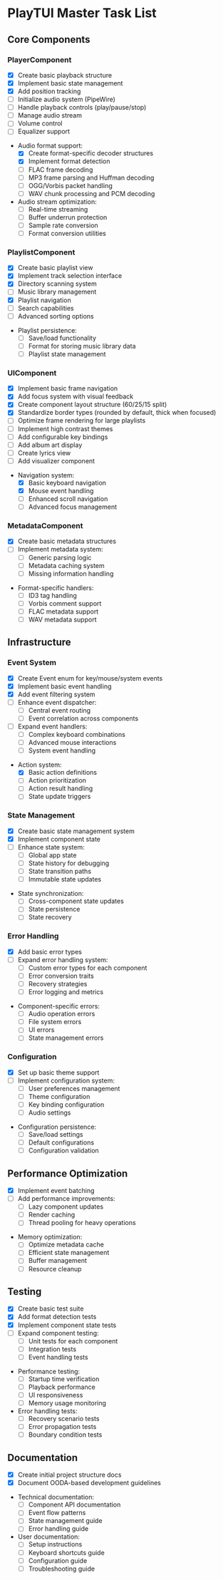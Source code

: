 # PlayTUI Master Task List

## Core Components

### PlayerComponent
- [x] Create basic playback structure
- [x] Implement basic state management
- [x] Add position tracking
- [ ] Initialize audio system (PipeWire)
- [ ] Handle playback controls (play/pause/stop)
- [ ] Manage audio stream
- [ ] Volume control
- [ ] Equalizer support
- Audio format support:
  - [x] Create format-specific decoder structures
  - [x] Implement format detection
  - [ ] FLAC frame decoding
  - [ ] MP3 frame parsing and Huffman decoding
  - [ ] OGG/Vorbis packet handling
  - [ ] WAV chunk processing and PCM decoding
- Audio stream optimization:
  - [ ] Real-time streaming
  - [ ] Buffer underrun protection
  - [ ] Sample rate conversion
  - [ ] Format conversion utilities

### PlaylistComponent
- [x] Create basic playlist view
- [x] Implement track selection interface
- [x] Directory scanning system
- [ ] Music library management
- [x] Playlist navigation
- [ ] Search capabilities
- [ ] Advanced sorting options
- Playlist persistence:
  - [ ] Save/load functionality
  - [ ] Format for storing music library data
  - [ ] Playlist state management

### UIComponent
- [x] Implement basic frame navigation
- [x] Add focus system with visual feedback
- [x] Create component layout structure (60/25/15 split)
- [x] Standardize border types (rounded by default, thick when focused)
- [ ] Optimize frame rendering for large playlists
- [ ] Implement high contrast themes
- [ ] Add configurable key bindings
- [ ] Add album art display
- [ ] Create lyrics view
- [ ] Add visualizer component
- Navigation system:
  - [x] Basic keyboard navigation
  - [x] Mouse event handling
  - [ ] Enhanced scroll navigation
  - [ ] Advanced focus management

### MetadataComponent
- [x] Create basic metadata structures
- [ ] Implement metadata system:
  - [ ] Generic parsing logic
  - [ ] Metadata caching system
  - [ ] Missing information handling
- Format-specific handlers:
  - [ ] ID3 tag handling
  - [ ] Vorbis comment support
  - [ ] FLAC metadata support
  - [ ] WAV metadata support

## Infrastructure

### Event System
- [x] Create Event enum for key/mouse/system events
- [x] Implement basic event handling
- [x] Add event filtering system
- [ ] Enhance event dispatcher:
  - [ ] Central event routing
  - [ ] Event correlation across components
- [ ] Expand event handlers:
  - [ ] Complex keyboard combinations
  - [ ] Advanced mouse interactions
  - [ ] System event handling
- Action system:
  - [x] Basic action definitions
  - [ ] Action prioritization
  - [ ] Action result handling
  - [ ] State update triggers

### State Management
- [x] Create basic state management system
- [x] Implement component state
- [ ] Enhance state system:
  - [ ] Global app state
  - [ ] State history for debugging
  - [ ] State transition paths
  - [ ] Immutable state updates
- State synchronization:
  - [ ] Cross-component state updates
  - [ ] State persistence
  - [ ] State recovery

### Error Handling
- [x] Add basic error types
- [ ] Expand error handling system:
  - [ ] Custom error types for each component
  - [ ] Error conversion traits
  - [ ] Recovery strategies
  - [ ] Error logging and metrics
- Component-specific errors:
  - [ ] Audio operation errors
  - [ ] File system errors
  - [ ] UI errors
  - [ ] State management errors

### Configuration
- [x] Set up basic theme support
- [ ] Implement configuration system:
  - [ ] User preferences management
  - [ ] Theme configuration
  - [ ] Key binding configuration
  - [ ] Audio settings
- Configuration persistence:
  - [ ] Save/load settings
  - [ ] Default configurations
  - [ ] Configuration validation

## Performance Optimization
- [x] Implement event batching
- [ ] Add performance improvements:
  - [ ] Lazy component updates
  - [ ] Render caching
  - [ ] Thread pooling for heavy operations
- Memory optimization:
  - [ ] Optimize metadata cache
  - [ ] Efficient state management
  - [ ] Buffer management
  - [ ] Resource cleanup

## Testing
- [x] Create basic test suite
- [x] Add format detection tests
- [x] Implement component state tests
- [ ] Expand component testing:
  - [ ] Unit tests for each component
  - [ ] Integration tests
  - [ ] Event handling tests
- Performance testing:
  - [ ] Startup time verification
  - [ ] Playback performance
  - [ ] UI responsiveness
  - [ ] Memory usage monitoring
- Error handling tests:
  - [ ] Recovery scenario tests
  - [ ] Error propagation tests
  - [ ] Boundary condition tests

## Documentation
- [x] Create initial project structure docs
- [x] Document OODA-based development guidelines
- Technical documentation:
  - [ ] Component API documentation
  - [ ] Event flow patterns
  - [ ] State management guide
  - [ ] Error handling guide
- User documentation:
  - [ ] Setup instructions
  - [ ] Keyboard shortcuts guide
  - [ ] Configuration guide
  - [ ] Troubleshooting guide
